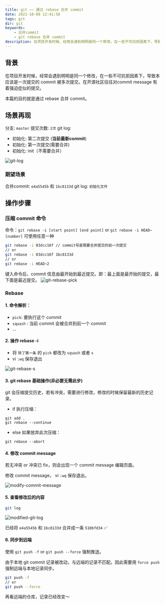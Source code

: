 ```yaml
---
title: git —— 通过 rebase 合并 commit
date: 2021-10-08 12:41:58
tags: git
dir: git
keywords:
    - 合并commit
    - git rebase 合并 commit
description: 在项目开发时候，经常会遇到明明是同一个修改，在一些不可抗拒因素下，导致本应该是一次提交的 commit 被多次提交。在开源社区往往对commit message 有着强迫症似的提交。本篇的目的就是通过 rebase 合并 commit。
---
```

## 背景
在项目开发时候，经常会遇到明明是同一个修改，在一些不可抗拒因素下，导致本应该是一次提交的 commit 被多次提交。在开源社区往往对commit message 有着强迫症似的提交。

本篇的目的就是通过 rebase 合并 commit。

## 场景再现
分支: `master`
提交次数: `2次`
git log:
- 初始化: 第二次提交 (**当前最新commit**)
- 初始化: 第一次提交(需要合并)
- 初始化: init（不需要合并）

![git-log](git-log.png)

### 期望场景
合并commit: `e4a5545b` 和 `1bc8133d` 
git log: `初始化文件`

## 操作步骤
### 压缩 commit 命令
命令：`git rebase -i [start point] [end point]` or `git rebase -i HEAD~[number]` 可使用任意一种

```bash
git rebase -i 03dcc16f // commit号是需要合并提交的前一次提交
// or 
git rebase -i 03dcc16f 1bc8133d
// or
git rebase -i HEAD~2
```

键入命令后，commit 信息由最开始到最近提交。即：最上面是最开始的提交，最下面是最近提交。
![git-rebase-pick](git-rebase-pick.png)

### Rebase
#### 1. 命令解析：
- `pick`: 要执行这个 commit
- `squash` : 当前 commit 会被合并到前一个 commit
- ...

#### 2. 操作 rebase -i
- 将 `除了第一条` 的 `pick` 都改为 `squash` 或者 `s`
- vi `:wq` 保存退出


![git-rebase-s](git-rebase-s.png)

#### 3. git rebase 基础操作(非必要无需此步)
git 会压缩提交历史，若有冲突，需要进行修改，修改的时候保留最新的历史记录。
- if 执行压缩：
```
git add .
git rebase --continue
```

- else 如果放弃此次压缩：
```
git rebase --abort
```

#### 4. 修改 commit message

若无冲突 or 冲突已 fix，则会出现一个 commit message 编辑页面。

修改 commit message， vi `:wq` 保存退出。

![modify-commit-message](modify-commit-message.png)

#### 5. 查看修改后的内容
```bash
git log
```
![modified-git-log](modified-git-log.png)

已经将 `e4a5545b` 和 `1bc8133d` 合并成一条 `510bfd34`  ✅

#### 6. 同步到远端
使用 `git push -f` or `git push --force` 强制推送。

由于本地 git commit 记录被改动，与远端的记录不匹配。因此需要用 `force push` 强制远端与本地记录同步。

```bash
git push -f
// or
git push --force
```

再看远端的仓库，记录已经改变～
